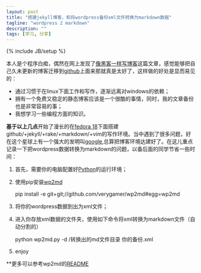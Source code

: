 ```yaml
---
layout: post
title: "搭建jekyll博客，和将wordpress备份xml文件转换为markdown数据"
tagline: "wordpress 2 markdown"
description: ""
tags: [学习, 分享]
---
```

{% include JB/setup %}

本人是个程序白痴，偶然在网上发现了[像黑客一样写博客][1]这篇文章，感觉能够把自己久未更新的博客迁移到[github](http://www.github.com)上面来那就真是太好了，这样做的好处是显而易见的：

* 通过习惯于在linux下面工作和写作，逐渐远离对windows的依赖；
* 拥有一个免费又稳定的静态博客应该是一个很酷的事情，同时，我的文章备份也是非常容易的事；
* 我想学习一些编程方面的知识。

**基于以上几点**开始了漫长的在[fedora 18][2]下面搭建github/+jekyll/+rake/+markdown/+vim的写作环境。当中遇到了很多问题，好在这个星球上有一个强大的发明叫[google](http://www.google.com),总算把博客环境达建好了。在这儿重点记录一下把wordpress数据转换为markdown的问题，以备后面的同学节省一些时间：

1. 首先，需要你的电脑配置好[Python][3]的运行环境；
2. 使用pip安装[wp2md](http://github.com/verygamer/wp2md)

    pip install -e git+git;//github.com/verygamer/wp2md#egg=wp2md    
    
    
3. 将你的wordpress数据到出为xml文件；
4. 进入你存放xml数据的文件夹，使用如下命令将xml转换为markdown文件（自动分割的）

    python wp2md.py -d /转换出的md文件目录 你的备份.xml    
    


    
5. enjoy


**更多可以参考wp2md的[README][4]




[1]:http://www.soimort.org/posts/101/
[2]:http://fedoraproject.org/get-fedora
[3]:http://zh.wikipedia.org/wiki/Python
[4]:https://github.com/verygamer/wp2md/blob/master/README.md
